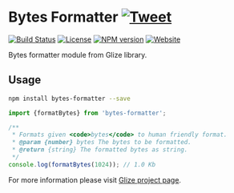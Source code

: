 # Bytes Formatter [![Tweet](https://img.shields.io/twitter/url/http/shields.io.svg?style=social)](https://twitter.com/intent/tweet?text=Bytes%20formatter%20module%20from%20Glize%20library.&url=https://glize.js.org&via=GitHub&hashtags=Glize,JavaScript,ECMAScript,ES6)
[![Build Status](https://github.com/Datamart/bytes-formatter/actions/workflows/npm-publish.yml/badge.svg)](https://github.com/Datamart/bytes-formatter/actions/workflows/npm-publish.yml) [![License](https://img.shields.io/:license-apache-blue.svg)](https://www.apache.org/licenses/LICENSE-2.0.html) [![NPM version](https://img.shields.io/npm/v/bytes-formatter.svg?style=flat)](https://npmjs.org/package/bytes-formatter) [![Website](https://img.shields.io/website-up-down-green-red/https/glize.js.org.svg?style=flat)](https://glize.js.org)

Bytes formatter module from Glize library.

## Usage

```bash
npm install bytes-formatter --save
```

```js
import {formatBytes} from 'bytes-formatter';

/**
 * Formats given <code>bytes</code> to human friendly format.
 * @param {number} bytes The bytes to be formatted.
 * @return {string} The formatted bytes as string.
 */
console.log(formatBytes(1024)); // 1.0 Kb
```

For more information please visit [Glize project page](https://glize.js.org).

